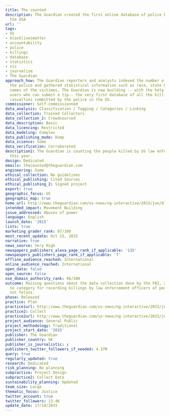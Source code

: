 ```yaml
---
title: The counted
description: The Guardian created the first online database of police killings in
  the USA
url: ''
tags:
- US
- blacklivesmatter
- accountability
- police
- killings
- database
- statistics
- viz
- journalism
- The Guardian
approach_how: The Guardian reporters and analysts indexed the number of killings by
  the police and gathered statistical information such as race, state but also the
  names of the victimes, The Guardian is now building -- with the help of Internet
  users who can submit a tip-- the very first database of all the killings and indirect
  casualties committed by the police in the US.
commissioner: Self-commissionned
data_analysis: Classification / Tagging / Categories / Linking
data_collection: Trained Collectors
data_collection_2: Crowdsourced
data_description: Basic
data_licencing: Restricted
data_modeling: Complex
data_publishing_mode: Dump
data_science: Some
data_verification: Corroborated
description2: The Guardian is counting the people killed by US law enforcement agencies
  this year.
design: Dedicated
emails: thecounted@theguardian.com
engineering: Some
ethical_collection: No guidelines
ethical_publishing: Cited Sources
ethical_publishing_2: Signed project
export: true
geographic_focus: US
geographic_map: true
home_url: http://www.theguardian.com/us-news/ng-interactive/2015/jun/01/the-counted-police-killings-us-database
intended_impact: Movement Building
issue_addressed: Abuses of power
language: English
launch_date: '2015'
lists: true
marketing_grader_rank: 87/100
most_recent_update: Oct 15, 2015
narrative: true
news_source: Very High
newspapers_publishers_alexa_page_rank_if_applicable: '135'
newspaspers_publishers_page_rank_if_applicable: '7'
offline_audience_reached: International
online_audience_reached: International
open_data: false
open_source: false
ose_domain_authority_rank: 96/100
outcome: Raising questions about the data collection done by the FBI, as it offers
  no category for recording killings by law enforcement officers of people who were
  not felons.
phase: Released
practice: Plan
practice1url: http://www.theguardian.com/us-news/ng-interactive/2015/jun/01/about-the-counted
practice2: Collect
practice2url: http://www.theguardian.com/us-news/ng-interactive/2015/jun/01/about-the-counted
project_audience: General Public
project_methodology: Traditional
project_start_date: '2015'
publisher: The Guardian
publisher_country: UK
publisher_is_journalistic: y
publishers_twitter_followers_if_needed: 4.37M
query: true
regularly_updated: true
research: Dedicated
risk_planning: No planning
subpractice: Project Design
subpractice2: Collect Data
sustainability_planning: Updated
team_size: Large
thematic_focus: Justice
twitter_account: true
twitter_followers: 13.4K
update_date: 17/10/2015
---
```

